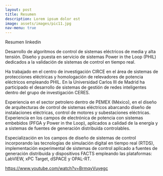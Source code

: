 ```yaml
---
layout: post
title: Resumen
description: Lorem ipsum dolor est
image: assets/images/pic11.jpg
nav-menu: true
---
```


Resumen linkedin

Desarrollo de algoritmos de control de sistemas eléctricos de media y alta tensión. Diseño y puesta en servicio de sistemas Power in the Loop (PHIL) dedicados a la validación de sistemas de control en tiempo real. 

Ha trabajado en el centro de investigación CIRCE en el área de sistemas de protecciones eléctricas y homologación de relevadores de potencia eléctricos empleando PHIL. En la Universidad Carlos III de Madrid ha participado el desarrollo de sistemas de gestión de redes inteligentes dentro del grupo de investigación CERES.

Experiencia en el sector petrolero dentro de PEMEX (México), en el diseño de arquitecturas de control de sistemas eléctricos abarcando diseño de instalaciones eléctricas, control de motores y subestaciones eléctricas. Experiencia en los campos de electrónica de potencia con sistemas embebidos (PFGA y Power in the Loop), aplicados a calidad de la energía y a sistemas de fuentes de generación distribuida controlables.

Especialización en los campos de diseño de sistemas de control incorporando las tecnologías de simulación digital en tiempo real (RTDS), implementación experimental de sistemas de control aplicado a fuentes de generación distribuida y dispositivos FACTS empleando las plataformas: LabVIEW, xPC Target, dSPACE y OPAL-RT.

https://www.youtube.com/watch?v=BrmqyVuyegc
